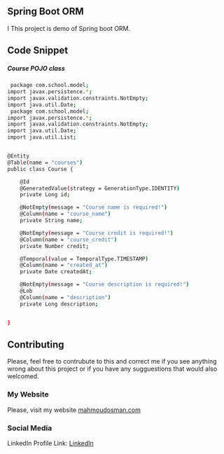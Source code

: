 ## Spring Boot ORM

I This project is demo of Spring boot ORM.
## Code Snippet

 ##### Course POJO class

```bash
 package com.school.model;
import javax.persistence.*;
import javax.validation.constraints.NotEmpty;
import java.util.Date;
 package com.school.model;
import javax.persistence.*;
import javax.validation.constraints.NotEmpty;
import java.util.Date;
import java.util.List;


@Entity
@Table(name = "courses")
public class Course {

    @Id
    @GeneratedValue(strategy = GenerationType.IDENTITY)
    private Long id;

    @NotEmpty(message = "Course name is required!")
    @Column(name = "course_name")
    private String name;

    @NotEmpty(message = "Course credit is required!")
    @Column(name = "course_credit")
    private Number credit;

    @Temporal(value = TemporalType.TIMESTAMP)
    @Column(name = "created_at")
    private Date createdAt;

    @NotEmpty(message = "Course description is required!")
    @Lob
    @Column(name = "description")
    private Long description;


}


```





## Contributing

Please, feel free to contrubute to this and correct me if you see anything wrong about this project or if you have any sugguestions that would also welcomed.

### My Website

Please, visit my website
[mahmoudosman.com](http://www.mahmoudosman.com/)


### Social Media

LinkedIn Profile Link: [LinkedIn](https://www.linkedin.com/in/mahmoudaoman/) 
